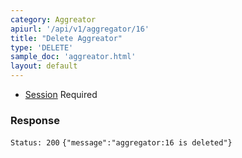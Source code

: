 ```yaml
---
category: Aggreator
apiurl: '/api/v1/aggregator/16'
title: "Delete Aggreator"
type: 'DELETE'
sample_doc: 'aggreator.html'
layout: default
---
```


* [Session](#/authentication) Required

### Response

```Status: 200```
```{"message":"aggregator:16 is deleted"}```
